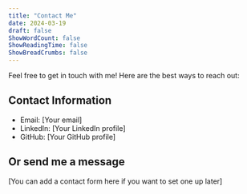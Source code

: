 ```yaml
---
title: "Contact Me"
date: 2024-03-19
draft: false
ShowWordCount: false
ShowReadingTime: false
ShowBreadCrumbs: false
---
```


Feel free to get in touch with me! Here are the best ways to reach out:

## Contact Information
- Email: [Your email]
- LinkedIn: [Your LinkedIn profile]
- GitHub: [Your GitHub profile]

## Or send me a message
[You can add a contact form here if you want to set one up later] 